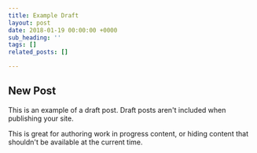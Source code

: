 ```yaml
---
title: Example Draft
layout: post
date: 2018-01-19 00:00:00 +0000
sub_heading: ''
tags: []
related_posts: []

---
```

## New Post

This is an example of a draft post. Draft posts aren't included when publishing your site.

This is great for authoring work in progress content, or hiding content that shouldn't be available at the current time.